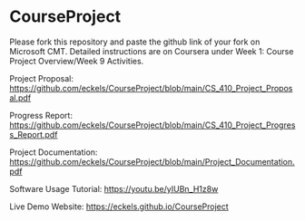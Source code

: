 # CourseProject

Please fork this repository and paste the github link of your fork on Microsoft CMT. Detailed instructions are on Coursera under Week 1: Course Project Overview/Week 9 Activities.

Project Proposal: https://github.com/eckels/CourseProject/blob/main/CS_410_Project_Proposal.pdf <br />

Progress Report: https://github.com/eckels/CourseProject/blob/main/CS_410_Project_Progress_Report.pdf <br />

Project Documentation: https://github.com/eckels/CourseProject/blob/main/Project_Documentation.pdf <br />

Software Usage Tutorial: https://youtu.be/yIUBn_H1z8w <br />

Live Demo Website: https://eckels.github.io/CourseProject
